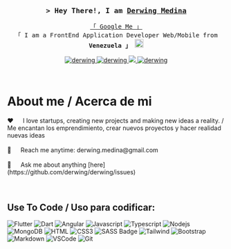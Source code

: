 <!-- Intro  -->
<h3 align="center">
        <samp>&gt; Hey There!, I am
                <b><a target="_blank" href="https://derwing-portfolio.netlify.app">Derwing Medina</a></b>
        </samp>
</h3>

<p align="center"> 
  <samp>
    <a href="https://www.google.com/search?q=Al+Siam](https://www.google.com/search?q=Derwing+Medina">「 Google Me 」</a>
    <br>
    「 I am a FrontEnd Application Developer Web/Mobile from <b>Venezuela 」</b> <img src="https://cdn-icons-png.flaticon.com/128/15363/15363237.png?style="height=20px"" 」
    <br>
    <br>
  </samp>
</p>

<p align="center">
 <a href="https://derwing-portfolio.netlify.app" target="blank">
  <img src="https://img.shields.io/badge/Website-DC143C?style=for-the-badge&logo=medium&logoColor=white" alt="derwing" />
 </a>
 <a href="https://www.linkedin.com/in/derwing" target="_blank">
  <img src="https://img.shields.io/badge/LinkedIn-0077B5?style=for-the-badge&logo=linkedin&logoColor=white" alt="derwing"/>
 </a>
 <a href="https://twitter.com/derwing" target="_blank">
  <img src="https://img.shields.io/badge/Twitter-1DA1F2?style=for-the-badge&logo=twitter&logoColor=white" />
 </a>
 <a href="https://www.instagram.com/derwing.medina" target="_blank">
  <img src="https://img.shields.io/badge/Instagram-fe4164?style=for-the-badge&logo=instagram&logoColor=white" alt="derwing" />
 </a> 
</p>
<br />

<!-- About Section -->

# About me / Acerca de mi

<p>
 ❤️ &emsp; I love startups, creating new projects and making new ideas a reality. / Me encantan los emprendimiento, crear nuevos proyectos y hacer realidad nuevas ideas <br/><br/>
 📧 &emsp; Reach me anytime: derwing.medina@gmail.com<br/><br/>
 💬 &emsp; Ask me about anything [here](https://github.com/derwing/derwing/issues)

</p>
<br/>

## Use To Code / Uso para codificar:

![Flutter](https://img.shields.io/badge/Flutter-ADD8E6?style=for-the-badge&labelColor=black&logo=flutter&logoColor=ADD8E6)
![Dart](https://img.shields.io/badge/Dart-ADD8E6?style=for-the-badge&labelColor=black&logo=dart&logoColor=ADD8E6)
![Angular](https://img.shields.io/badge/Angular-FF0000?style=for-the-badge&labelColor=black&logo=angular&logoColor=FF0000)
![Javascript](https://img.shields.io/badge/Javascript-F0DB4F?style=for-the-badge&labelColor=black&logo=javascript&logoColor=F0DB4F)
![Typescript](https://img.shields.io/badge/Typescript-007acc?style=for-the-badge&labelColor=black&logo=typescript&logoColor=007acc)
![Nodejs](https://img.shields.io/badge/Nodejs-3C873A?style=for-the-badge&labelColor=black&logo=node.js&logoColor=3C873A)
![MongoDB](https://img.shields.io/badge/MongoDB-4EA94B?style=for-the-badge&logo=mongodb&logoColor=white)
![HTML](https://img.shields.io/badge/HTML5-E34F26?style=for-the-badge&logo=html5&logoColor=white)
![CSS3](https://img.shields.io/badge/CSS3-1572B6?style=for-the-badge&logo=css3&logoColor=white)
![SASS Badge](https://img.shields.io/badge/Sass-CC6699?style=for-the-badge&logo=sass&logoColor=white)
![Tailwind](https://img.shields.io/badge/Tailwind_CSS-092749?style=for-the-badge&logo=tailwindcss&logoColor=06B6D4&labelColor=000000)
![Bootstrap](https://img.shields.io/badge/Bootstrap-563D7C?style=for-the-badge&logo=bootstrap&logoColor=white)
![Markdown](https://img.shields.io/badge/Markdown-000000?style=for-the-badge&logo=markdown&logoColor=white)
![VSCode](https://img.shields.io/badge/Visual_Studio-0078d7?style=for-the-badge&logo=visual%20studio&logoColor=white)
![Git](https://img.shields.io/badge/Git-F05032?style=for-the-badge&logo=git&logoColor=white)

<br/>
